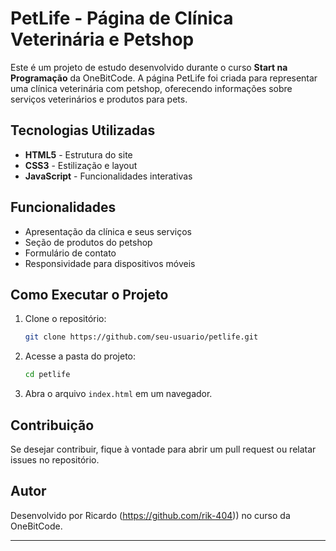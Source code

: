 # PetLife - Página de Clínica Veterinária e Petshop

Este é um projeto de estudo desenvolvido durante o curso **Start na Programação** da OneBitCode. A página PetLife foi criada para representar uma clínica veterinária com petshop, oferecendo informações sobre serviços veterinários e produtos para pets.

## Tecnologias Utilizadas
- **HTML5** - Estrutura do site
- **CSS3** - Estilização e layout
- **JavaScript** - Funcionalidades interativas

## Funcionalidades
- Apresentação da clínica e seus serviços
- Seção de produtos do petshop
- Formulário de contato
- Responsividade para dispositivos móveis

## Como Executar o Projeto
1. Clone o repositório:
   ```sh
   git clone https://github.com/seu-usuario/petlife.git
   ```
2. Acesse a pasta do projeto:
   ```sh
   cd petlife
   ```
3. Abra o arquivo `index.html` em um navegador.

## Contribuição
Se desejar contribuir, fique à vontade para abrir um pull request ou relatar issues no repositório.

## Autor
Desenvolvido por Ricardo (https://github.com/rik-404)) no curso da OneBitCode.

---


